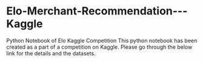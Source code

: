 # Elo-Merchant-Recommendation---Kaggle
Python Notebook of Elo Kaggle Competition
This python notebook has been created as a part of a competition on Kaggle. 
Please go through the below link for the details and the datasets.
